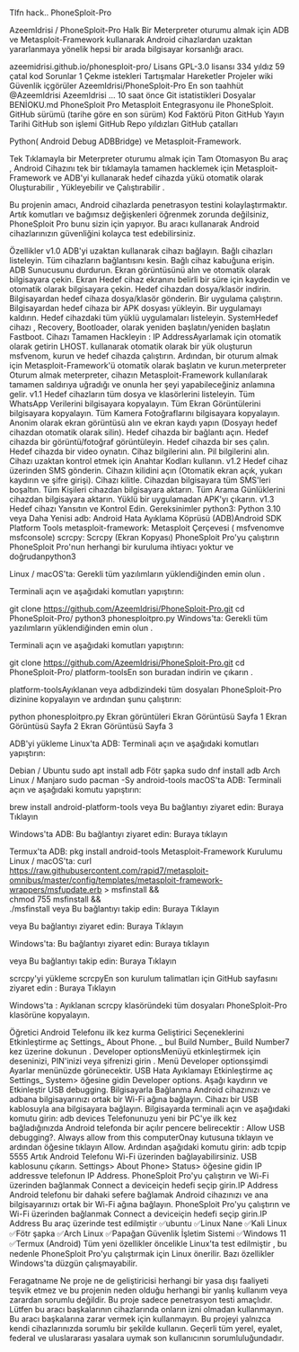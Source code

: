 # 
Tlfn hack.. PhoneSploit-Pro
  

AzeemIdrisi
/
PhoneSploit-Pro
Halk
Bir Meterpreter oturumu almak için ADB ve Metasploit-Framework kullanarak Android cihazlardan uzaktan yararlanmaya yönelik hepsi bir arada bilgisayar korsanlığı aracı.

azeemidrisi.github.io/phonesploit-pro/
Lisans
 GPL-3.0 lisansı
 334 yıldız 59 çatal 
kod
Sorunlar
1
Çekme istekleri
Tartışmalar
Hareketler
Projeler
wiki
Güvenlik
içgörüler
AzeemIdrisi/PhoneSploit-Pro
En son taahhüt
@AzeemIdrisi
AzeemIdrisi
…
10 saat önce
Git istatistikleri
Dosyalar
BENİOKU.md
PhoneSploit Pro
Metasploit Entegrasyonu ile PhoneSploit.
GitHub sürümü (tarihe göre en son sürüm) Kod Faktörü Piton GitHub Yayın Tarihi GitHub son işlemi GitHub Repo yıldızları GitHub çatalları

Python( Android Debug ADBBridge) ve Metasploit-Framework.

Tek Tıklamayla bir Meterpreter oturumu almak için Tam Otomasyon
Bu araç , Android Cihazını tek bir tıklamayla tamamen hacklemek için Metasploit-Framework ve ADB'yi kullanarak hedef cihazda yükü otomatik olarak Oluşturabilir , Yükleyebilir ve Çalıştırabilir .

Bu projenin amacı, Android cihazlarda penetrasyon testini kolaylaştırmaktır. Artık komutları ve bağımsız değişkenleri öğrenmek zorunda değilsiniz, PhoneSploit Pro bunu sizin için yapıyor. Bu aracı kullanarak Android cihazlarınızın güvenliğini kolayca test edebilirsiniz.

Özellikler
v1.0
ADB'yi uzaktan kullanarak cihazı bağlayın.
Bağlı cihazları listeleyin.
Tüm cihazların bağlantısını kesin.
Bağlı cihaz kabuğuna erişin.
ADB Sunucusunu durdurun.
Ekran görüntüsünü alın ve otomatik olarak bilgisayara çekin.
Ekran Hedef cihaz ekranını belirli bir süre için kaydedin ve otomatik olarak bilgisayara çekin.
Hedef cihazdan dosya/klasör indirin.
Bilgisayardan hedef cihaza dosya/klasör gönderin.
Bir uygulama çalıştırın.
Bilgisayardan hedef cihaza bir APK dosyası yükleyin.
Bir uygulamayı kaldırın.
Hedef cihazdaki tüm yüklü uygulamaları listeleyin.
SystemHedef cihazı , Recovery, Bootloader, olarak yeniden başlatın/yeniden başlatın Fastboot.
Cihazı Tamamen Hackleyin :
IP AddressAyarlamak için otomatik olarak getirin LHOST.
kullanarak otomatik olarak bir yük oluşturun msfvenom, kurun ve hedef cihazda çalıştırın.
Ardından, bir oturum almak için Metasploit-Framework'ü otomatik olarak başlatın ve kurun.meterpreter
Oturum almak meterpreter, cihazın Metasploit-Framework kullanılarak tamamen saldırıya uğradığı ve onunla her şeyi yapabileceğiniz anlamına gelir.
v1.1
Hedef cihazların tüm dosya ve klasörlerini listeleyin.
Tüm WhatsApp Verilerini bilgisayara kopyalayın.
Tüm Ekran Görüntülerini bilgisayara kopyalayın.
Tüm Kamera Fotoğraflarını bilgisayara kopyalayın.
Anonim olarak ekran görüntüsü alın ve ekran kaydı yapın (Dosyayı hedef cihazdan otomatik olarak silin).
Hedef cihazda bir bağlantı açın.
Hedef cihazda bir görüntü/fotoğraf görüntüleyin.
Hedef cihazda bir ses çalın.
Hedef cihazda bir video oynatın.
Cihaz bilgilerini alın.
Pil bilgilerini alın.
Cihazı uzaktan kontrol etmek için Anahtar Kodları kullanın.
v1.2
Hedef cihaz üzerinden SMS gönderin.
Cihazın kilidini açın (Otomatik ekran açık, yukarı kaydırın ve şifre girişi).
Cihazı kilitle.
Cihazdan bilgisayara tüm SMS'leri boşaltın.
Tüm Kişileri cihazdan bilgisayara aktarın.
Tüm Arama Günlüklerini cihazdan bilgisayara aktarın.
Yüklü bir uygulamadan APK'yı çıkarın.
v1.3
Hedef cihazı Yansıtın ve Kontrol Edin.
Gereksinimler
python3: Python 3.10 veya Daha Yenisi
adb: Android Hata Ayıklama Köprüsü (ADB)Android SDK Platform Tools
metasploit-framework: Metasploit Çerçevesi ( msfvenomve msfconsole)
scrcpy: Scrcpy (Ekran Kopyası)
PhoneSploit Pro'yu çalıştırın
PhoneSploit Pro'nun herhangi bir kuruluma ihtiyacı yoktur ve doğrudanpython3

Linux / macOS'ta:
Gerekli tüm yazılımların yüklendiğinden emin olun .

Terminali açın ve aşağıdaki komutları yapıştırın:

git clone https://github.com/AzeemIdrisi/PhoneSploit-Pro.git
cd PhoneSploit-Pro/
python3 phonesploitpro.py
Windows'ta:
Gerekli tüm yazılımların yüklendiğinden emin olun .

Terminali açın ve aşağıdaki komutları yapıştırın:

git clone https://github.com/AzeemIdrisi/PhoneSploit-Pro.git
cd PhoneSploit-Pro/
platform-toolsEn son buradan indirin ve çıkarın .

platform-toolsAyıklanan veya adbdizindeki tüm dosyaları PhoneSploit-Pro dizinine kopyalayın ve ardından şunu çalıştırın:

python phonesploitpro.py
Ekran görüntüleri
Ekran Görüntüsü Sayfa 1 Ekran Görüntüsü Sayfa 2 Ekran Görüntüsü Sayfa 3

ADB'yi yükleme
Linux'ta ADB:
Terminali açın ve aşağıdaki komutları yapıştırın:

Debian / Ubuntu
sudo apt install adb
Fötr şapka
sudo dnf install adb
Arch Linux / Manjaro
sudo pacman -Sy android-tools
macOS'ta ADB:
Terminali açın ve aşağıdaki komutu yapıştırın:

brew install android-platform-tools
veya Bu bağlantıyı ziyaret edin: Buraya Tıklayın

Windows'ta ADB:
Bu bağlantıyı ziyaret edin: Buraya tıklayın

Termux'ta ADB:
pkg install android-tools
Metasploit-Framework Kurulumu
Linux / macOS'ta:
curl https://raw.githubusercontent.com/rapid7/metasploit-omnibus/master/config/templates/metasploit-framework-wrappers/msfupdate.erb > msfinstall && \
  chmod 755 msfinstall && \
  ./msfinstall
veya Bu bağlantıyı takip edin: Buraya Tıklayın

veya Bu bağlantıyı ziyaret edin: Buraya Tıklayın

Windows'ta:
Bu bağlantıyı ziyaret edin: Buraya tıklayın

veya Bu bağlantıyı takip edin: Buraya Tıklayın

scrcpy'yi yükleme
scrcpyEn son kurulum talimatları için GitHub sayfasını ziyaret edin : Buraya Tıklayın

Windows'ta : Ayıklanan scrcpy klasöründeki tüm dosyaları PhoneSploit-Pro klasörüne kopyalayın.

Öğretici
Android Telefonu ilk kez kurma
Geliştirici Seçeneklerini Etkinleştirme
aç Settings_
About Phone. _
bul Build Number_
Build Number7 kez üzerine dokunun .
Developer optionsMenüyü etkinleştirmek için deseninizi, PIN'inizi veya şifrenizi girin .
Menü Developer optionsşimdi Ayarlar menünüzde görünecektir.
USB Hata Ayıklamayı Etkinleştirme
aç Settings_
System> öğesine gidin Developer options.
Aşağı kaydırın ve Etkinleştir USB debugging.
Bilgisayarla Bağlanma
Android cihazınızı ve adbana bilgisayarınızı ortak bir Wi-Fi ağına bağlayın.
Cihazı bir USB kablosuyla ana bilgisayara bağlayın.
Bilgisayarda terminali açın ve aşağıdaki komutu girin:
adb devices
Telefonunuzu yeni bir PC'ye ilk kez bağladığınızda Android telefonda bir açılır pencere belirecektir : Allow USB debugging?.
Always allow from this computerOnay kutusuna tıklayın ve ardından öğesine tıklayın Allow.
Ardından aşağıdaki komutu girin:
adb tcpip 5555
Artık Android Telefonu Wi-Fi üzerinden bağlayabilirsiniz.
USB kablosunu çıkarın.
Settings> About Phone> Status> öğesine gidin IP addressve telefonun IP Address.
PhoneSploit Pro'yu çalıştırın ve Wi-Fi üzerinden bağlanmak Connect a deviceiçin hedefi seçip girin.IP Address
Android telefonu bir dahaki sefere bağlamak
Android cihazınızı ve ana bilgisayarınızı ortak bir Wi-Fi ağına bağlayın.
PhoneSploit Pro'yu çalıştırın ve Wi-Fi üzerinden bağlanmak Connect a deviceiçin hedefi seçip girin.IP Address
Bu araç üzerinde test edilmiştir
✅ubuntu
✅Linux Nane
✅Kali Linux
✅Fötr şapka
✅Arch Linux
✅Papağan Güvenlik İşletim Sistemi
✅Windows 11
✅Termux (Android)
Tüm yeni özellikler öncelikle Linux'ta test edilmiştir , bu nedenle PhoneSploit Pro'yu çalıştırmak için Linux önerilir. Bazı özellikler Windows'ta düzgün çalışmayabilir.

Feragatname
Ne proje ne de geliştiricisi herhangi bir yasa dışı faaliyeti teşvik etmez ve bu projenin neden olduğu herhangi bir yanlış kullanım veya zarardan sorumlu değildir.
Bu proje sadece penetrasyon testi amaçlıdır.
Lütfen bu aracı başkalarının cihazlarında onların izni olmadan kullanmayın.
Bu aracı başkalarına zarar vermek için kullanmayın.
Bu projeyi yalnızca kendi cihazlarınızda sorumlu bir şekilde kullanın.
Geçerli tüm yerel, eyalet, federal ve uluslararası yasalara uymak son kullanıcının sorumluluğundadır.
